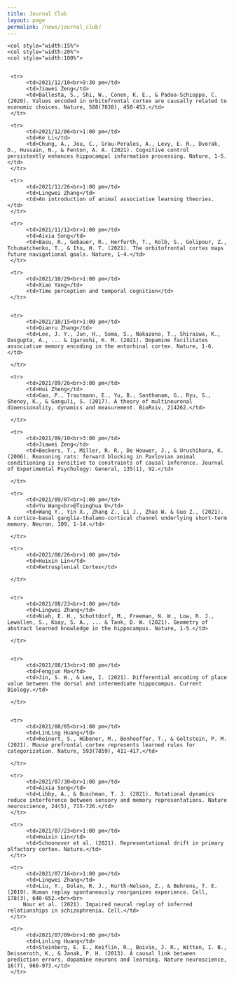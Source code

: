 ```yaml
---
title: Journal Club
layout: page
permalink: /news/journal_club/
---
```



<table style="width:100%" border="0">
     
	<col style="width:15%">
  	<col style="width:20%">
	<col style="width:100%">    

	
     <tr>
          <td>2021/12/10<br>9:30 pm</td>
          <td>Jiawei Zeng</td>
          <td>Ballesta, S., Shi, W., Conen, K. E., & Padoa-Schioppa, C. (2020). Values encoded in orbitofrontal cortex are causally related to economic choices. Nature, 588(7838), 450-453.</td>  
     </tr>		
	
     <tr>
          <td>2021/12/06<br>1:00 pm</td>
          <td>Ke Li</td>
          <td>Chung, A., Jou, C., Grau-Perales, A., Levy, E. R., Dvorak, D., Hussain, N., & Fenton, A. A. (2021). Cognitive control persistently enhances hippocampal information processing. Nature, 1-5.</td>  
     </tr>		

     <tr>
          <td>2021/11/26<br>1:00 pm</td>
          <td>Lingwei Zhang</td>
          <td>An introduction of animal associative learning theories.</td>  
     </tr>		
	
     <tr>
          <td>2021/11/12<br>1:00 pm</td>
          <td>Aixia Song</td>
          <td>Basu, R., Gebauer, R., Herfurth, T., Kolb, S., Golipour, Z., Tchumatchenko, T., & Ito, H. T. (2021). The orbitofrontal cortex maps future navigational goals. Nature, 1-4.</td>  
     </tr>	
	
     <tr>
          <td>2021/10/29<br>1:00 pm</td>
          <td>Xiao Yang</td>
          <td>Time perception and temporal cognition</td>  
     </tr>	
	
	
     <tr>
          <td>2021/10/15<br>1:00 pm</td>
          <td>Qianru Zhang</td>
          <td>Lee, J. Y., Jun, H., Soma, S., Nakazono, T., Shiraiwa, K., Dasgupta, A., ... & Igarashi, K. M. (2021). Dopamine facilitates associative memory encoding in the entorhinal cortex. Nature, 1-6.</td>
	     
     </tr>	
	
     <tr>
          <td>2021/09/26<br>3:00 pm</td>
          <td>Hui Zheng</td>
          <td>Gao, P., Trautmann, E., Yu, B., Santhanam, G., Ryu, S., Shenoy, K., & Ganguli, S. (2017). A theory of multineuronal dimensionality, dynamics and measurement. BioRxiv, 214262.</td>
	     
     </tr>		
	
     <tr>
          <td>2021/09/10<br>3:00 pm</td>
          <td>Jiawei Zeng</td>
          <td>Beckers, T., Miller, R. R., De Houwer, J., & Urushihara, K. (2006). Reasoning rats: forward blocking in Pavlovian animal conditioning is sensitive to constraints of causal inference. Journal of Experimental Psychology: General, 135(1), 92.</td>
	     
     </tr>	
	
     <tr>
          <td>2021/09/07<br>1:00 pm</td>
          <td>Yu Wang<br>@Tsinghua U</td>
          <td>Wang Y., Yin X., Zhang Z., Li J., Zhao W. & Guo Z., (2021). A cortico-basal ganglia-thalamo-cortical channel underlying short-term memory. Neuron, 109, 1-14.</td>
	     
     </tr>
	
     <tr>
          <td>2021/08/26<br>1:00 pm</td>
          <td>Huixin Lin</td>
          <td>Retrosplenial Cortex</td>
	     
     </tr>
	
	
     <tr>
          <td>2021/08/23<br>1:00 pm</td>
          <td>Lingwei Zhang</td>
          <td>Nieh, E. H., Schottdorf, M., Freeman, N. W., Low, R. J., Lewallen, S., Koay, S. A., ... & Tank, D. W. (2021). Geometry of abstract learned knowledge in the hippocampus. Nature, 1-5.</td>
	     
     </tr>	
	
	
     <tr>
          <td>2021/08/13<br>1:00 pm</td>
          <td>Fengjun Ma</td>
          <td>Jin, S. W., & Lee, I. (2021). Differential encoding of place value between the dorsal and intermediate hippocampus. Current Biology.</td>
	     
     </tr>
	
	
     <tr>
          <td>2021/08/05<br>1:00 pm</td>
          <td>LinLing Huang</td>
          <td>Reinert, S., Hübener, M., Bonhoeffer, T., & Goltstein, P. M. (2021). Mouse prefrontal cortex represents learned rules for categorization. Nature, 593(7859), 411-417.</td>
	     
     </tr>	
	
     <tr>
          <td>2021/07/30<br>1:00 pm</td>
          <td>Aixia Song</td>
          <td>Libby, A., & Buschman, T. J. (2021). Rotational dynamics reduce interference between sensory and memory representations. Nature neuroscience, 24(5), 715-726.</td>
     </tr>	
	
     <tr>
          <td>2021/07/23<br>1:00 pm</td>
          <td>Huixin Lin</td>
          <td>Schoonover et al. (2021). Representational drift in primary olfactory cortex. Nature.</td>
     </tr>
	
     <tr>
          <td>2021/07/16<br>1:00 pm</td>
          <td>Lingwei Zhang</td>
          <td>Liu, Y., Dolan, R. J., Kurth-Nelson, Z., & Behrens, T. E. (2019). Human replay spontaneously reorganizes experience. Cell, 178(3), 640-652.<br><br>
	     Nour et al. (2021). Impaired neural replay of inferred relationships in schizophrenia. Cell.</td>
     </tr>	

     <tr>
          <td>2021/07/09<br>1:00 pm</td>
          <td>Linling Huang</td>
          <td>Steinberg, E. E., Keiflin, R., Boivin, J. R., Witten, I. B., Deisseroth, K., & Janak, P. H. (2013). A causal link between prediction errors, dopamine neurons and learning. Nature neuroscience, 16(7), 966-973.</td>
     </tr>
      
</table>

